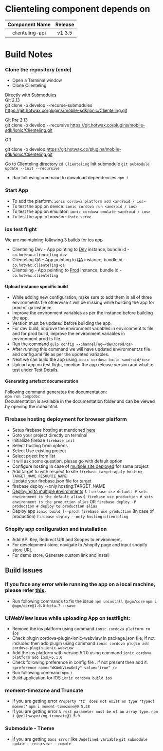 # Clienteling component depends on

| Component Name    | Release            |
|:-----------------:|:------------------:|
| clienteling-api   |    v1.3.5         |

# Build Notes

### Clone the repository (code)

- Open a Terminal window
- Clone Clienteling

Directly with Submodules  
Git 2.13  
git clone  -b develop --recurse-submodules https://git.hotwax.co/plugins/mobile-sdk/ionic/Clienteling.git  

Git Pre 2.13  
git clone  -b develop --recursive https://git.hotwax.co/plugins/mobile-sdk/ionic/Clienteling.git  

OR

git clone -b develop
https://git.hotwax.co/plugins/mobile-sdk/ionic/Clienteling.git

Go to Clienteling directory
    `cd Clienteling`
Init submodule
    `git submodule update --init --recursive`  


- Run following command to download dependencies 
    `npm i`

### Start App

- To add the platform: `ionic cordova platform add <android / ios>`
- To test the app on device: `ionic cordova run <android / ios>`
- To test the app on emulator: `ionic cordova emulate <android / ios>`
- To test the app in browser: `ionic serve`

### ios test flight
We are maintaining following 3 builds for ios app

- Clienteling Dev - App pointing to [Dev](https://dev-dc.hotwax.io) instance, bundle id - `co.hotwax.clienteling-dev`
- Clienteling QA - App pointing to [QA](https://qa-dc.hotwax.io) instance, bundle id - `co.hotwax.clienteling-qa`
- Clienteling - App pointing to [Prod](https://demo-dc.hotwax.io) instance, bundle id - `co.hotwax.clienteling`

#### Upload instance specific build

- While adding new configuration, make sure to add them in all of three environments file otherwise it will be missing while building the app for prod or qa instance.
- Improve the environment variables as per the instance before building the app.
- Version must be updated before building the app.
- For dev build, improve the environment variables in environment.ts file and for prod build, improve the environment variables in environment.prod.ts file.
- Run the command `gulp config --channelTag=<dev/prod/qa>`
- After running this command we will have updated environment.ts file and config.xml file as per the updated variables.
- Next we can build the app using `ionic cordova build <android/ios>`
- Upload app on test flight, mention the app release version and what to test under Test Details.

#### Generating artefact documentation

Following command generates the documentation:  
`npm run compodoc`  
Documentation is available in the documentation folder and can be viewed by opening the index.html.  

### Firebase hosting deployment for browser platform
- Setup firebase hosting at mentioned [here](https://firebase.google.com/docs/hosting)
- Goto your project directly on terminal
- Initialilze firebae
    `firebase init`
- Select hosting from options
- Select Use existing project 
- Select prject from list
- It will ask some question, plesae go with default option
- Configure hosting in case of [multiple site deployed](https://firebase.google.com/docs/hosting/multisites#define_hosting_config) for same project
- Add target to with respect to site 
    `firebase target:apply hosting TARGET_NAME RESOURCE_NAME`
- Update your firebase.json file for target
- firebase deploy --only hosting:TARGET_NAME
- [Deploying to multiple environments](https://firebase.googleblog.com/2016/07/deploy-to-multiple-environments-with.html)
    `$ firebase use default # sets environment to the default alias`
    `$ firebase use production # sets environment to the production alias`
    OR
    `firebase deploy -P production # deploy to production alias`
- Deploy app
    `ionic build [--prod]`
    `firebase use production` (In case of production)
    `firebase deploy --only hosting:clienteling `

### Shopify app configuration and installation
- Add API Key, Redirect URI and Scopes to environment.
- For development store, navigate to /shopify page and input shopify store URL
- For demo store, Generate custom link and install 

## Build Issues
### If you face any error while running the app on a local machine, please refer [this](https://stackoverflow.com/questions/58973192/uncaught-typeerror-object-is-not-a-function-when-using-angular-google-maps).
- Run following commands to fix the issue
    `npm uninstall @agm/core`
    `npm i @agm/core@1.0.0-beta.7 --save`

### UIWebView Issue while uploading App on testflight:
- Remove the ios platform using command 
    `ionic cordova platform rm ios`
- Check plugin cordova-plugin-ionic-webview in package.json file, If not included then add plugin using command
    `ionic cordova plugin add cordova-plugin-ionic-webview`
- Add the ios platform with version 5.1.0 using command
    `ionic cordova platform add ios@~5.1.0`
- Check following preference in config file . if not present then add it.
    `<preference name="WKWebViewOnly" value="true" />`
- Run following command
    `npm i`
- Build application for IOS 
    `ionic cordova build ios`

### moment-timezone and Truncate
- If you are getting error `Property 'tz' does not exist on type 'typeof moment'`
    `npm i moment-timezone@0.5.28`
- If you are getting error `A rest parameter must be of an array type.`
    `npm i @yellowspot/ng-truncate@1.5.0`

### Submodule - Theme 
- If you are getting `Sass Error` like `Undefined variable` 
   `git submodule update --recursive --remote`


